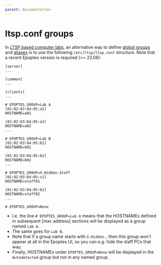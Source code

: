 ```yaml
---
parent: Documentation
---
```


# ltsp.conf groups

In [LTSP based computer labs](https://ltsp.org), an alternative way to define
[global groups](global-groups.md) and [aliases](aliases.md) is to use the
following `/etc/ltsp/ltsp.conf` structure. Note that a recent Epoptes version
is required (>= 23.08):

```shell
[server]
...

[common]
...

[clients]
...

# EPOPTES_GROUP=Lab A
[01:02:03:04:05:a1]
HOSTNAME=a01

[01:02:03:04:05:a2]
HOSTNAME=a02
...

# EPOPTES_GROUP=Lab B
[01:02:03:04:05:b1]
HOSTNAME=b01

[01:02:03:04:05:b2]
HOSTNAME=b02
...

# EPOPTES_GROUP=X-Hidden-Staff
[01:02:03:04:05:c1]
HOSTNAME=staff01

[01:02:03:04:05:b2]
HOSTNAME=staff02
...

# EPOPTES_GROUP=None
```

- I.e. the line `# EPOPTES_GROUP=Lab A` means that the HOSTNAMEs defined in
subsequent [mac address] sections will be displayed as a group named `Lab A`.
- The same goes for `Lab B`.
- Note that if a group name starts with `X-Hidden-`, then this group won't
appear at all in the Epoptes UI, so you can e.g. hide the staff PCs that way.
- Finally, HOSTNAMEs under `EPOPTES_GROUP=None` will be displayed in the
`Autodetected` group but not in any named group.
